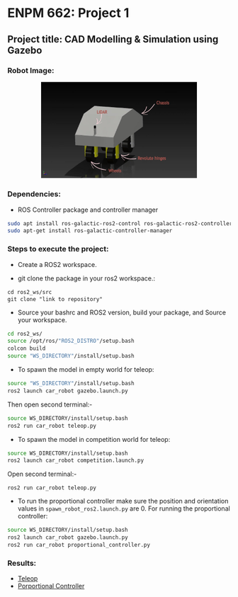 # ENPM 662: Project 1

## Project title: CAD Modelling & Simulation using Gazebo
### Robot Image:

<p align="center">

<img  alt="outpainted"  src="car_robot/Images/car_robot.png"  width="70%" />

</p>

### Dependencies:
* ROS Controller package and controller manager
```bash
sudo apt install ros-galactic-ros2-control ros-galactic-ros2-controllers ros-galactic-gazebo-ros2-control
sudo apt-get install ros-galactic-controller-manager
```

### Steps to execute the project:
* Create a ROS2 workspace.

* git clone the package in your ros2 workspace.:
```
cd ros2_ws/src
git clone "link to repository"
```

* Source your bashrc and ROS2 version, build your package, and Source your workspace. 
```bash
cd ros2_ws/
source /opt/ros/"ROS2_DISTRO"/setup.bash
colcon build
source "WS_DIRECTORY"/install/setup.bash
```

- To spawn the model in empty world for teleop:
```bash 
source "WS_DIRECTORY"/install/setup.bash
ros2 launch car_robot gazebo.launch.py
```
Then open second terminal:-
```bash
source WS_DIRECTORY/install/setup.bash
ros2 run car_robot teleop.py
```

* To spawn the model in competition world for teleop:
```bash
source WS_DIRECTORY/install/setup.bash
ros2 launch car_robot competition.launch.py

```
Open second terminal:-
```source "WS_DIRECTORY"/install/setup.bash
ros2 run car_robot teleop.py
```

* To run the proportional controller make sure the position and orientation values in `spawn_robot_ros2.launch.py` are 0. For running the proportional controller:
```bash 
source WS_DIRECTORY/install/setup.bash
ros2 launch car_robot gazebo.launch.py
ros2 run car_robot proportional_controller.py
```
### Results:
- [Teleop](https://drive.google.com/file/d/1xQ3izmXtTUS3wwKu2IvfoMDJHHOfLkgd/view?usp=drive_link) 
- [Porportional Controller](https://drive.google.com/file/d/1BP5SyhMt2736mu-GqzJc1gzScRwpLrSq/view?usp=drive_link) 